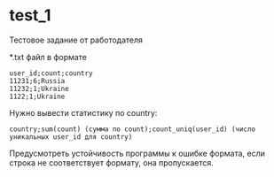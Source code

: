 # test_1
Тестовое задание от работодателя

\*.txt файл в формате

```
user_id;count;country
11231;6;Russia
11232;1;Ukraine
1122;1;Ukraine
```

Нужно вывести статистику по country:

```country;sum(count) (сумма по count);count_uniq(user_id) (число уникальных user_id для country)```

Предусмотреть устойчивость программы к ошибке формата, если строка не соответствует формату, она пропускается.

